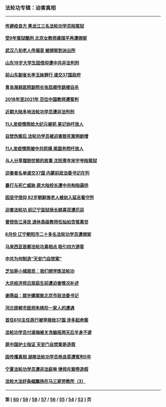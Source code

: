 ### 法轮功专辑：迫害真相
---
#### [传避疫良方 黑龙江三名法轮功学员陷冤狱](../../pages/nf4379/n13198098.md?09010430) 
#### [受9年冤狱酷刑 北京女教师龚瑞平再遭绑架](../../pages/nf4379/n13184203.md?09010430) 
#### [武汉八旬老人传福音 被绑架到派出所](../../pages/nf4379/n13195849.md?09010430) 
#### [山东19岁大学生因信仰遭中共非法判刑](../../pages/nf4379/n13197510.md?09010430) 
#### [前山东副省长李玉妹罪行 递交37国政府](../../pages/nf4379/n13195924.md?09010430) 
#### [青岛海慈医院副院长张启顺传跳楼自杀](../../pages/nf4379/n13192714.md?09010430) 
#### [2018年至2021年 百位中国教师遭冤判](../../pages/nf4379/n13195663.md?09010430) 
#### [近期大陆多地法轮功学员遭非法判刑](../../pages/nf4379/n13194874.md?09010430) 
#### [11人发疫情照给大纪元被抓 美记协吁放人](../../pages/nf4379/n13185190.md?09010430) 
#### [自焚伪案后 法轮功学员被迫害致死案例剧增](../../pages/nf4379/n13190600.md?09010430) 
#### [11人发疫情照被中共抓捕 美国务院吁放人](../../pages/nf4379/n13192853.md?09010430) 
#### [与人分享摆脱忧郁的故事 沈阳青年宋宇岑陷冤狱](../../pages/nf4379/n13189905.md?09010430) 
#### [迫害者名单递交37国 内蒙前政法委书记在列](../../pages/nf4379/n13190209.md?09010430) 
#### [暴打与死亡威胁 原大陆校长遭中共构陷逼供](../../pages/nf4379/n13180449.md?09010430) 
#### [因坚守信仰 82岁朝鲜族老人被劫入延吉看守所](../../pages/nf4379/n13187512.md?09010430) 
#### [迫害法轮功 前辽宁监狱局长姚喜双遭厄运](../../pages/nf4379/n13187247.md?09010430) 
#### [曾控告江泽民 退休高级教师任灿如含冤离世](../../pages/nf4379/n13186576.md?09010430) 
#### [6月份 辽宁朝阳市二十多名法轮功学员遭绑架](../../pages/nf4379/n13184821.md?09010430) 
#### [马来西亚首都法轮功真相点 吸引四方游客](../../pages/nf4379/n13184458.md?09010430) 
#### [中共为何制造“天安门自焚案”](../../pages/nf4379/n13183270.md?09010430) 
#### [芝加哥小城居民：我们想学炼法轮功](../../pages/nf4379/n13182392.md?09010430) 
#### [大庆经济师吕观茹生前遭迫害情况补述](../../pages/nf4379/n13182016.md?09010430) 
#### [谢燕益：就许娜案致北京市政法委书记](../../pages/nf4379/n13182701.md?09010430) 
#### [河北邯郸市医师朱桃珍一家人的遭遇](../../pages/nf4379/n13181750.md?09010430) 
#### [首任610主任恶行被举报给37国 涉多起命案](../../pages/nf4379/n13178702.md?09010430) 
#### [法轮功学员付淑梅被关洗脑班两天后半身不遂](../../pages/nf4379/n13176460.md?09010430) 
#### [原中国护士指证 天安门自焚案是造假](../../pages/nf4379/n13172289.md?09010430) 
#### [因传播真相 湖南法轮功学员杨良英遭冤判5年](../../pages/nf4379/n13174098.md?09010430) 
#### [宁夏法轮功学员遭非法庭审 律师斥案卷造假](../../pages/nf4379/n13173759.md?09010430) 
#### [法轮大法好条幅飘扬在马三家劳教所（3）](../../pages/nf4379/n13166781.md?09010430) 

---
#### 第 [ [60](./60.md?09010430) / [59](./59.md?09010430) / [58](./58.md?09010430) / [57](./57.md?09010430) / [56](./56.md?09010430) / [55](./55.md?09010430) / [54](./54.md?09010430) / [53](./53.md?09010430) ] 页
